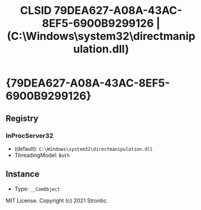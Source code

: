 ﻿---
title: "CLSID 79DEA627-A08A-43AC-8EF5-6900B9299126 | (C:\\Windows\\system32\\directmanipulation.dll)"
excerpt: What is COM-Object CLSID 79DEA627-A08A-43AC-8EF5-6900B9299126?
---

# {79DEA627-A08A-43AC-8EF5-6900B9299126}


## Registry


### InProcServer32

* (default): `C:\Windows\system32\directmanipulation.dll`
* ThreadingModel: `Both`

## Instance

* Type: `__ComObject`

MIT License. Copyright (c) 2021 Strontic.


